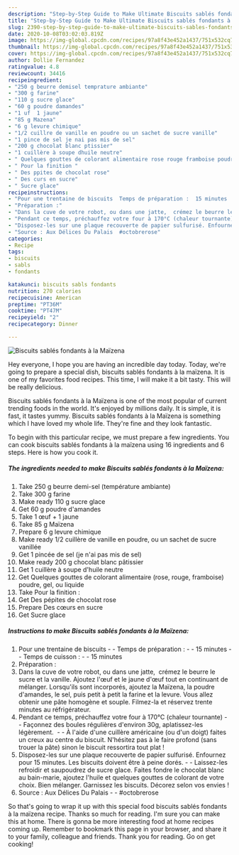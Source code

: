 ```yaml
---
description: "Step-by-Step Guide to Make Ultimate Biscuits sablés fondants à la Maïzena"
title: "Step-by-Step Guide to Make Ultimate Biscuits sablés fondants à la Maïzena"
slug: 2390-step-by-step-guide-to-make-ultimate-biscuits-sables-fondants-a-la-maizena
date: 2020-10-08T03:02:03.819Z
image: https://img-global.cpcdn.com/recipes/97a8f43e452a1437/751x532cq70/biscuits-sables-fondants-a-la-maizena-photo-principale-de-la-recette.jpg
thumbnail: https://img-global.cpcdn.com/recipes/97a8f43e452a1437/751x532cq70/biscuits-sables-fondants-a-la-maizena-photo-principale-de-la-recette.jpg
cover: https://img-global.cpcdn.com/recipes/97a8f43e452a1437/751x532cq70/biscuits-sables-fondants-a-la-maizena-photo-principale-de-la-recette.jpg
author: Dollie Fernandez
ratingvalue: 4.8
reviewcount: 34416
recipeingredient:
- "250 g beurre demisel temprature ambiante"
- "300 g farine"
- "110 g sucre glace"
- "60 g poudre damandes"
- "1 uf  1 jaune"
- "85 g Mazena"
- "6 g levure chimique"
- "1/2 cuillre de vanille en poudre ou un sachet de sucre vanille"
- "1 pince de sel je nai pas mis de sel"
- "200 g chocolat blanc ptissier"
- "1 cuillère à soupe dhuile neutre"
- " Quelques gouttes de colorant alimentaire rose rouge framboise poudre gel ou liquide"
- " Pour la finition "
- " Des ppites de chocolat rose"
- " Des curs en sucre"
- " Sucre glace"
recipeinstructions:
- "Pour une trentaine de biscuits  Temps de préparation :  15 minutes  Temps de cuisson :  15 minutes"
- "Préparation :"
- "Dans la cuve de votre robot, ou dans une jatte,  crémez le beurre le sucre et la vanille. Ajoutez l&#39;œuf et le jaune d&#39;œuf tout en continuant de mélanger. Lorsqu&#39;ils sont incorporés, ajoutez la Maïzena, la poudre d&#39;amandes, le sel, puis petit à petit la farine et la levure. Vous allez obtenir une pâte homogène et souple. Filmez-la et réservez trente minutes au réfrigérateur."
- "Pendant ce temps, préchauffez votre four à 170°C (chaleur tournante)  Façonnez des boules régulières d&#39;environ 30g, aplatissez-les légèrement.   À l&#39;aide d&#39;une cuillère américaine (ou d&#39;un doigt) faites un creux au centre du biscuit. N&#39;hésitez pas à le faire profond (sans trouer la pâte) sinon le biscuit ressortira tout plat !"
- "Disposez-les sur une plaque recouverte de papier sulfurisé. Enfournez pour 15 minutes. Les biscuits doivent être à peine dorés.  Laissez-les refroidir et saupoudrez de sucre glace. Faites fondre le chocolat blanc au bain-marie, ajoutez l&#39;huile et quelques gouttes de colorant de votre choix. Bien mélanger. Garnissez les biscuits. Décorez selon vos envies !"
- "Source : Aux Délices Du Palais  #octobrerose"
categories:
- Recipe
tags:
- biscuits
- sabls
- fondants

katakunci: biscuits sabls fondants 
nutrition: 270 calories
recipecuisine: American
preptime: "PT36M"
cooktime: "PT47M"
recipeyield: "2"
recipecategory: Dinner

---
```



![Biscuits sablés fondants à la Maïzena](https://img-global.cpcdn.com/recipes/97a8f43e452a1437/751x532cq70/biscuits-sables-fondants-a-la-maizena-photo-principale-de-la-recette.jpg)

Hey everyone, I hope you are having an incredible day today. Today, we're going to prepare a special dish, biscuits sablés fondants à la maïzena. It is one of my favorites food recipes. This time, I will make it a bit tasty. This will be really delicious.

Biscuits sablés fondants à la Maïzena is one of the most popular of current trending foods in the world. It's enjoyed by millions daily. It is simple, it is fast, it tastes yummy. Biscuits sablés fondants à la Maïzena is something which I have loved my whole life. They're fine and they look fantastic.




To begin with this particular recipe, we must prepare a few ingredients. You can cook biscuits sablés fondants à la maïzena using 16 ingredients and 6 steps. Here is how you cook it.

<!--inarticleads1-->

##### The ingredients needed to make Biscuits sablés fondants à la Maïzena:

1. Take 250 g beurre demi-sel (température ambiante)
1. Take 300 g farine
1. Make ready 110 g sucre glace
1. Get 60 g poudre d&#39;amandes
1. Take 1 œuf + 1 jaune
1. Take 85 g Maïzena
1. Prepare 6 g levure chimique
1. Make ready 1/2 cuillère de vanille en poudre, ou un sachet de sucre vanillée
1. Get 1 pincée de sel (je n&#39;ai pas mis de sel)
1. Make ready 200 g chocolat blanc pâtissier
1. Get 1 cuillère à soupe d&#39;huile neutre
1. Get  Quelques gouttes de colorant alimentaire (rose, rouge, framboise) poudre, gel, ou liquide
1. Take  Pour la finition :
1. Get  Des pépites de chocolat rose
1. Prepare  Des cœurs en sucre
1. Get  Sucre glace




<!--inarticleads2-->

##### Instructions to make Biscuits sablés fondants à la Maïzena:

1. Pour une trentaine de biscuits -  - Temps de préparation : -  - 15 minutes -  - Temps de cuisson : -  - 15 minutes
1. Préparation :
1. Dans la cuve de votre robot, ou dans une jatte,  crémez le beurre le sucre et la vanille. Ajoutez l&#39;œuf et le jaune d&#39;œuf tout en continuant de mélanger. Lorsqu&#39;ils sont incorporés, ajoutez la Maïzena, la poudre d&#39;amandes, le sel, puis petit à petit la farine et la levure. Vous allez obtenir une pâte homogène et souple. Filmez-la et réservez trente minutes au réfrigérateur.
1. Pendant ce temps, préchauffez votre four à 170°C (chaleur tournante) -  - Façonnez des boules régulières d&#39;environ 30g, aplatissez-les légèrement.  -  - À l&#39;aide d&#39;une cuillère américaine (ou d&#39;un doigt) faites un creux au centre du biscuit. N&#39;hésitez pas à le faire profond (sans trouer la pâte) sinon le biscuit ressortira tout plat !
1. Disposez-les sur une plaque recouverte de papier sulfurisé. Enfournez pour 15 minutes. Les biscuits doivent être à peine dorés. -  - Laissez-les refroidir et saupoudrez de sucre glace. Faites fondre le chocolat blanc au bain-marie, ajoutez l&#39;huile et quelques gouttes de colorant de votre choix. Bien mélanger. Garnissez les biscuits. Décorez selon vos envies !
1. Source : Aux Délices Du Palais -  - #octobrerose




So that's going to wrap it up with this special food biscuits sablés fondants à la maïzena recipe. Thanks so much for reading. I'm sure you can make this at home. There is gonna be more interesting food at home recipes coming up. Remember to bookmark this page in your browser, and share it to your family, colleague and friends. Thank you for reading. Go on get cooking!
